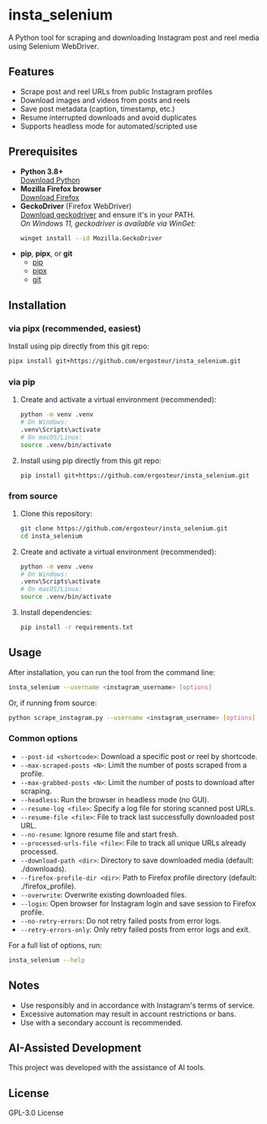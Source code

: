 # insta_selenium

A Python tool for scraping and downloading Instagram post and reel media using Selenium WebDriver.

## Features

- Scrape post and reel URLs from public Instagram profiles
- Download images and videos from posts and reels
- Save post metadata (caption, timestamp, etc.)
- Resume interrupted downloads and avoid duplicates
- Supports headless mode for automated/scripted use

## Prerequisites

- **Python 3.8+**  
  [Download Python](https://www.python.org/downloads/)
- **Mozilla Firefox browser**  
  [Download Firefox](https://www.mozilla.org/firefox/)
- **GeckoDriver** (Firefox WebDriver)  
  [Download geckodriver](https://github.com/mozilla/geckodriver/releases) and ensure it's in your PATH.  
  *On Windows 11, geckodriver is available via WinGet:*  
  ```bash
  winget install --id Mozilla.GeckoDriver
  ```
- **pip**, **pipx**, or **git**  
  - [pip](https://pip.pypa.io/en/stable/installation/)
  - [pipx](https://pypa.github.io/pipx/)
  - [git](https://git-scm.com/)

## Installation

### via pipx (recommended, easiest)

Install using pip directly from this git repo:
```bash
pipx install git+https://github.com/ergosteur/insta_selenium.git
```


### via pip

1. Create and activate a virtual environment (recommended):
   ```bash
   python -m venv .venv
   # On Windows:
   .venv\Scripts\activate
   # On macOS/Linux:
   source .venv/bin/activate
   ```
2. Install using pip directly from this git repo:
   ```
   pip install git+https://github.com/ergosteur/insta_selenium.git
   ```

### from source

1. Clone this repository:
   ```bash
   git clone https://github.com/ergosteur/insta_selenium.git
   cd insta_selenium
   ```
2. Create and activate a virtual environment (recommended):
   ```bash
   python -m venv .venv
   # On Windows:
   .venv\Scripts\activate
   # On macOS/Linux:
   source .venv/bin/activate
   ```
3. Install dependencies:
   ```bash
   pip install -r requirements.txt
   ```

## Usage

After installation, you can run the tool from the command line:

```bash
insta_selenium --username <instagram_username> [options]
```

Or, if running from source:

```bash
python scrape_instagram.py --username <instagram_username> [options]
```

### Common options

- `--post-id <shortcode>`: Download a specific post or reel by shortcode.
- `--max-scraped-posts <N>`: Limit the number of posts scraped from a profile.
- `--max-grabbed-posts <N>`: Limit the number of posts to download after scraping.
- `--headless`: Run the browser in headless mode (no GUI).
- `--resume-log <file>`: Specify a log file for storing scanned post URLs.
- `--resume-file <file>`: File to track last successfully downloaded post URL.
- `--no-resume`: Ignore resume file and start fresh.
- `--processed-urls-file <file>`: File to track all unique URLs already processed.
- `--download-path <dir>`: Directory to save downloaded media (default: ./downloads).
- `--firefox-profile-dir <dir>`: Path to Firefox profile directory (default: ./firefox_profile).
- `--overwrite`: Overwrite existing downloaded files.
- `--login`: Open browser for Instagram login and save session to Firefox profile.
- `--no-retry-errors`: Do not retry failed posts from error logs.
- `--retry-errors-only`: Only retry failed posts from error logs and exit.

For a full list of options, run:

```bash
insta_selenium --help
```

## Notes

- Use responsibly and in accordance with Instagram's terms of service.
- Excessive automation may result in account restrictions or bans.
- Use with a secondary account is recommended.

## AI-Assisted Development

This project was developed with the assistance of AI tools.

## License

GPL-3.0 License
